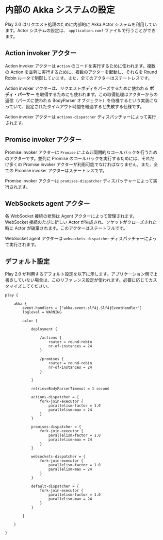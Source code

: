 <!-- translated -->
<!--
# Configuring the internal Akka system
-->
# 内部の Akka システムの設定

<!--
Play 2.0 uses an internal Akka Actor system to handle request processing. You can configure it in your application `application.conf` configuration file.
-->
Play 2.0 はリクエスト処理のために内部的に Akka Actor システムを利用しています。Actor システムの設定は、 `application.conf` ファイルで行うことができます。

<!--
## Action invoker actors
-->
## Action invoker アクター

<!--
The action invoker Actors are used to execute the `Action` code. To be able to execute several Actions concurrently we are using several of these Actors managed by a Round Robin router. These actors are stateless.

These action invoker Actors are also used to retrieve the **body parser** needed to parse the request body. Because this part waits for a reply (the `BodyParser` object to use), it will fail after a configurable timeout.

Action invoker actors are run by the `actions-dispatcher` dispatcher.
-->
Action invoker アクターは `Action` のコードを実行するために使われます。複数の Action を並列に実行するために、複数のアクターを起動し、それらを Round Robin ルータで制御しています。また、全てのアクターはステートレスです。

Action invoker アクターは、リクエストボディをパーズするために使われる **ボディ・パーサー** を取得するためにも使われます。この取得処理はアクターからの返信（パーズに使われる BodyParser オブジェクト）を待機するという実装になっていて、設定されたタイムアウト時間を経過すると失敗する仕様です。

Action invoker アクターは `actions-dispatcher` ディスパッチャーによって実行されます。

<!--
## Promise invoker actors
-->
## Promise invoker アクター

<!--
The promise invoker Actors are used to execute all asynchronous callback needed by `Promise`. Several Actors must be available to execute several Promise callbacks concurrently. These actors are stateless.

Promise invoker actors are run by the `promises-dispatcher` dispatcher.
-->
Promise invoker アクターは `Promise` による非同期的なコールバックを行うためのアクターです。並列に Promise のコールバックを実行するためには、それだけ多くの Promise invoker アクターが利用可能でなければなりません。また、全ての Promise invoker アクターはステートレスです。

Promise invoker アクターは `promises-dispatcher` ディスパッチャーによって実行されます。

<!--
## WebSockets agent actors

Each WebSocket connection state is managed by an Agent actor. A new actor is created for each WebSocket, and is killed when the socket is closed. These actors are statefull.

WebSockets agent actors are run by the `websockets-dispatcher` dispatcher.
-->
## WebSockets agent アクター

各 WebSocket 接続の状態は Agent アクターによって管理されます。WebSocket 接続のたびに新しい Actor が生成され、ソケットがクローズされた時に Actor が破棄されます。このアクターはステートフルです。

WebSocket agent アクターは `websockets-dispatcher` ディスパッチャーによって実行されます。

<!--
## Default configuration

Here is the reference configuration used by Play 2.0 if you don't override it. Adapt it according your application needs.
-->
## デフォルト設定

Play 2.0 が利用するデフォルト設定を以下に示します。アプリケーション側で上書きしていない場合は、このリファレンス設定が使われます。必要に応じてカスタマイズしてください。

```
play {
    
    akka {
        event-handlers = ["akka.event.slf4j.Slf4jEventHandler"]
        loglevel = WARNING
        
        actor {
            
            deployment {

                /actions {
                    router = round-robin
                    nr-of-instances = 24
                }

                /promises {
                    router = round-robin
                    nr-of-instances = 24
                }

            }
            
            retrieveBodyParserTimeout = 1 second
            
            actions-dispatcher = {
                fork-join-executor {
                    parallelism-factor = 1.0
                    parallelism-max = 24
                }
            }

            promises-dispatcher = {
                fork-join-executor {
                    parallelism-factor = 1.0
                    parallelism-max = 24
                }
            }

            websockets-dispatcher = {
                fork-join-executor {
                    parallelism-factor = 1.0
                    parallelism-max = 24
                }
            }

            default-dispatcher = {
                fork-join-executor {
                    parallelism-factor = 1.0
                    parallelism-max = 24
                }
            }
            
        }
        
    }
    
}
```